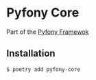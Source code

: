 # Pyfony Core

Part of the [Pyfony Framewok](https://github.com/pyfony/pyfony)

## Installation

```
$ poetry add pyfony-core
```

